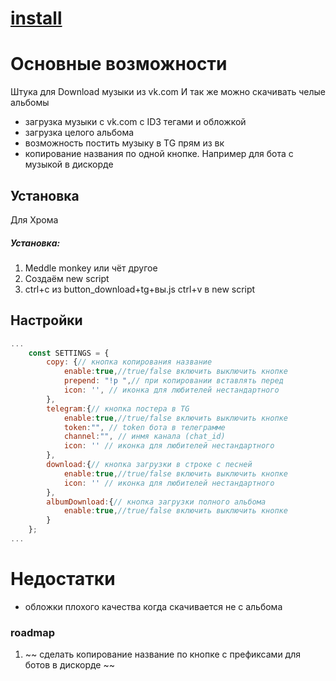 # [install](https://raw.githubusercontent.com/Slowmoney/vk_music_script/master/vk_music_download.user.js)
# Основные возможности
Штука для Download музыки из vk.com
И так же можно скачивать челые альбомы
 - загрузка музыки с vk.com c ID3 тегами и обложкой
 - загрузка целого альбома
 - возможность постить музыку в TG прям из вк
 - копирование названия по одной кнопке. Например для бота с музыкой в дискорде

## Установка

Для Хрома

##### Установка:

1. Meddle monkey или чёт другое
2. Создаём new script
3. ctrl+c из button_download+tg+вы.js ctrl+v в new script

## Настройки

```js
...
	const SETTINGS = {
		copy: {// кнопка копирования название
			enable:true,//true/false включить выключить кнопке
			prepend: "!p ",// при копировании вставлять перед
			icon: '', // иконка для любителей нестандартного
		},
		telegram:{// кнопка постера в TG  
			enable:true,//true/false включить выключить кнопке
			token:"", // token бота в телеграмме
			channel:"", // инмя канала (chat_id)
			icon: '' // иконка для любителей нестандартного
		},
		download:{// кнопка загрузки в строке с песней
			enable:true,//true/false включить выключить кнопке
			icon: '' // иконка для любителей нестандартного
		},
		albumDownload:{// кнопка загрузки полного альбома
			enable:true,//true/false включить выключить кнопке
		}
	};
...
```

# Недостатки
 - обложки плохого качества когда скачивается не с альбома

### roadmap
1. ~~ сделать копирование название по кнопке с префиксами для ботов в дискорде ~~